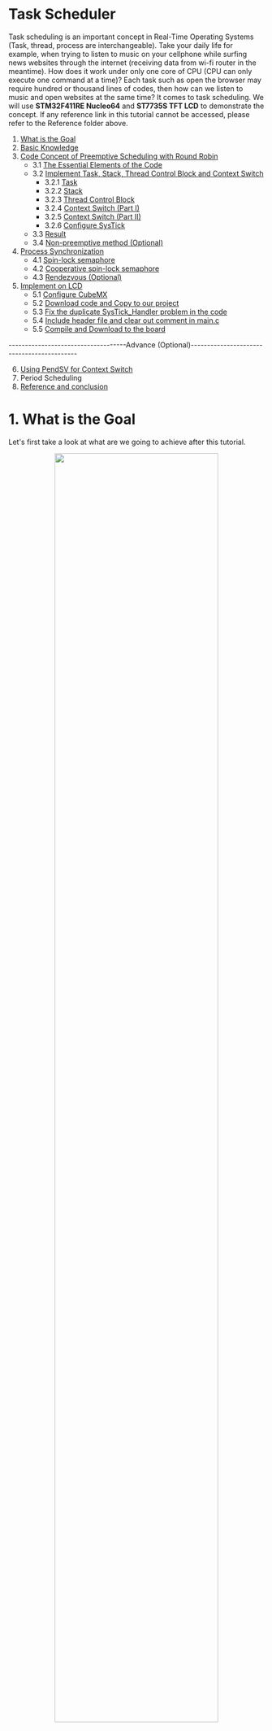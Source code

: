 # Task Scheduler
Task scheduling is an important concept in Real-Time Operating Systems (Task, thread, process are interchangeable). Take your daily life for example, when trying to listen to music on your cellphone while surfing news websites through the internet (receiving data from wi-fi router in the meantime). How does it work under only one core of CPU (CPU can only execute one command at a time)? Each task such as open the browser may require hundred or thousand lines of codes, then how can we listen to music and open websites at the same time? It comes to task scheduling. We will use <b>STM32F411RE Nucleo64</b> and <b>ST7735S TFT LCD</b> to demonstrate the concept. If any reference link in this tutorial cannot be accessed, please refer to the Reference folder above.

1. [What is the Goal](https://github.com/Dungyichao/PeriodicScheduler_Semaphore#1-what-is-the-goal-)
2. [Basic Knowledge](https://github.com/Dungyichao/PeriodicScheduler_Semaphore#2-basic-knowledge-)
3. [Code Concept of Preemptive Scheduling with Round Robin](https://github.com/Dungyichao/PeriodicScheduler_Semaphore#3-code-concept-of-preemptive-scheduling-with-round-robin-)
    * 3.1 [The Essential Elements of the Code](https://github.com/Dungyichao/PeriodicScheduler_Semaphore#31-the-essential-elements-of-the-code)
    * 3.2 [Implement Task, Stack, Thread Control Block and Context Switch](https://github.com/Dungyichao/PeriodicScheduler_Semaphore#32-implement-task-stack-thread-control-block-and-context-switch-)
       * 3.2.1 [Task](https://github.com/Dungyichao/PeriodicScheduler_Semaphore#321-task-)
       * 3.2.2 [Stack](https://github.com/Dungyichao/PeriodicScheduler_Semaphore#322-stack-)
       * 3.2.3 [Thread Control Block](https://github.com/Dungyichao/PeriodicScheduler_Semaphore#323-thread-control-block-)
       * 3.2.4 [Context Switch (Part I)](https://github.com/Dungyichao/PeriodicScheduler_Semaphore#324-context-switch-part-i-)
       * 3.2.5 [Context Switch (Part II)](https://github.com/Dungyichao/PeriodicScheduler_Semaphore#325-context-switch-part-ii-)
       * 3.2.6 [Configure SysTick](https://github.com/Dungyichao/PeriodicScheduler_Semaphore#326-configure-systick-)
    * 3.3 [Result](https://github.com/Dungyichao/PeriodicScheduler_Semaphore#33-result-)
    * 3.4 [Non-preemptive method (Optional)](https://github.com/Dungyichao/PeriodicScheduler_Semaphore#34-non-preemptive-method-optional)
4. [Process Synchronization](https://github.com/Dungyichao/PeriodicScheduler_Semaphore#4-process-synchronization)
     * 4.1 [Spin-lock semaphore](https://github.com/Dungyichao/PeriodicScheduler_Semaphore#41-spin-lock-semaphore-)
     * 4.2 [Cooperative spin-lock semaphore](https://github.com/Dungyichao/PeriodicScheduler_Semaphore#42-cooperative-spin-lock-semaphore-)
     * 4.3 [Rendezvous (Optional)](https://github.com/Dungyichao/PeriodicScheduler_Semaphore#43-rendezvous-optional)
5. [Implement on LCD](https://github.com/Dungyichao/PeriodicScheduler_Semaphore#5-implement-on-lcd-)
     * 5.1 [Configure CubeMX](https://github.com/Dungyichao/PeriodicScheduler_Semaphore#51-configure-cubemx-)
     * 5.2 [Download code and Copy to our project](https://github.com/Dungyichao/PeriodicScheduler_Semaphore#52-download-code-and-copy-to-our-project-)
     * 5.3 [Fix the duplicate SysTick_Handler problem in the code](https://github.com/Dungyichao/PeriodicScheduler_Semaphore#53-fix-the-duplicate-systick_handler-problem-in-the-code-)
     * 5.4 [Include header file and clear out comment in main.c](https://github.com/Dungyichao/PeriodicScheduler_Semaphore#54-include-header-file-and-clear-out-comment-in-mainc-)
     * 5.5 [Compile and Download to the board](https://github.com/Dungyichao/PeriodicScheduler_Semaphore#55-compile-and-download-to-the-board)
     

------------------------------------Advance (Optional)------------------------------------------- <br />

6. [Using PendSV for Context Switch](https://github.com/Dungyichao/PeriodicScheduler_Semaphore/blob/master/README.md#6-using-pendsv-thread-switcher)
7. Period Scheduling
8. [Reference and conclusion](https://github.com/Dungyichao/PeriodicScheduler_Semaphore/blob/master/README.md#7-reference-and-conclusion)

# 1. What is the Goal <br />
Let's first take a look at what are we going to achieve after this tutorial.
<p align="center">
<img src="/img/semaphore.gif" height="80%" width="80%"> 
</p>  
That is really simple!!! You can see 3 lines of string Task0, Task1, Task2 with a different colors. Totally we have three tasks, and each task keeps displaying their own string. Please refer to the following link to read the tutorial of displaying color and character on LCD display:

[https://github.com/Dungyichao/STM32F4-LCD_ST7735s](https://github.com/Dungyichao/STM32F4-LCD_ST7735s)


# 2. Basic Knowledge <br />
Let's take a look at the following animation of the task scheduling concept (Preemptive Scheduling).
<br />
<p align="center">
<img src="/img/scheduler_concept_1.gif" height="40%" width="40%"> 
</p>  
<br />
You can think of Task 0 as music player, Task 1 as Chrome web browser, and Task 2 as processing Wi-Fi data. There are two way of task scheduling: <b>Preemptive Scheduling</b> and <b>Non-Preemptive Scheduling</b>. 

Reference: [link](https://www.geeksforgeeks.org/preemptive-and-non-preemptive-scheduling/)
<p align="center">
<table>
    <thead>
        <tr>
            <th align="center">Task scheduling</th>
            <th align="center">Detail</th>
        </tr>
    </thead>
    <tbody>
        <tr>
            <td align="center">Preemptive Scheduling</td>
            <td align="Left">The resources (mainly CPU cycles) are allocated to the process for the limited amount of time and then is taken away, and the process is again placed back in the ready queue if that process still has CPU burst time remaining. That process stays in ready queue till it gets next chance to execute. <br /> <br /> Algorithms: Round Robin (RR),Shortest Remaining Time First (SRTF), Priority (preemptive version), etc.</td>
        </tr>
        <tr>
            <td align="center">Non-Preemptive Scheduling</td>
            <td align="Left">Once the resources (CPU cycles) is allocated to a process, the process holds the CPU till it gets terminated or it reaches a waiting state. In case of non-preemptive scheduling does not interrupt a process running CPU in middle of the execution. Instead, it waits till the process complete its CPU burst time and then it can allocate the CPU to another process. <br /> <br /> Algorithms: Shortest Job First (SJF basically non preemptive) and Priority (non preemptive version), etc.</td>
        </tr>
    </tbody>
</table>
</p>

# 3. Code Concept of Preemptive Scheduling with Round Robin <br />
The idea is basically the same as the first animation. Now, we add more detail (<b>registers</b> and <b>stack</b>) in the animation. We all know CPU use <b>registers</b> to store computing data or fetch computing data for temporary. When you are calculating some complicated math problem, you write down the value on a sticky note (registers), when you read the equation and calculate the equation in your mind (CPU) and then write down the result back to the sticky note. While you are solving a math problem, your Mom calls you, then you quickly write down the lastest calculation result (in registers) onto a paper (<b>stack</b>). You can now write down what your Mom tells you on the sticky note. After finishing the call, you can go back to solve your math problem by restoring what you left on the paper (stack) to the sticky note (registers) and keep going on. 

We explain the concept and some parts of the code in this section. To make the code run successfully, please see section 5. (Some code will be modified and put into some functions for better code management) 

<p align="center">
<img src="/img/RoundRobbin_Stack.png" height="70%" width="70%">
</p>
<br />

<p align="center">
<table>
    <thead>
        <tr>
            <th align="center">Item</th>
            <th align="center">Example</th>
        </tr>
    </thead>
    <tbody>
        <tr>
            <td align="center">Registers</td>
            <td align="Left">Registers store value for CPU fetching or storing temporary data. The data accessing speed of registers is way more faster than RAM.</td>
        </tr>
        <tr>
            <td align="center">Stack</td>
            <td align="Left">We assign a place in RAM as stack. When exception happens, CPU would store some of the registers value into the stack. After the CPU finish handling the exception, CPU can restore those data (stored in the stack) back to registers and keep doing on what the CPU has left. </td>
        </tr>
    </tbody>
</table>
</p>

### 3.1 The Essential Elements of the Code
There are some elements and concept (based on Cortex M4) require more elaboration before we start introducing the code.
<p align="center">
<img src="/img/elements2.JPG" height="80%" width="80%">
</p>
<br />

<p align="center">
<table>
    <thead>
        <tr>
            <th align="center">Element</th>
            <th align="center">Concept</th>
        </tr>
    </thead>
    <tbody>
        <tr>
            <td align="center">Registers</td>
            <td align="Left"><b>R0~R12</b>: General-purpose registers. Maybe store the function parameter, store the function return value<br /><br /><b>R13(SP)</b>: Stack Pointer. There are 2 kinds, Main Stack Pointer(MSP) and Process Stack Pointer(PSP). When an exception happens, a stack frame (R0~R3, R12, R14, R15, xPSR) gets pushed to the currently active stack pointer.<br /><br /><b>R14(LR)</b>:Link Register. LR is used to store the return program counter (PC) when a subroutine or function is called. On reset, the processor loads the LR value 0xFFFFFFFF.<br /><br /><b>R15(PC)</b>:Program Counter. It store the address of the next command or instruction.<br /><br /><b>xPSR</b>:Special-purpose Program Status Registers. The reset value is 0x01000000. <br /> * ASPR:  contains the current state of the condition flags from previous instruction executions.  <br /> * IPSR: contains the exception type number of the current Interrupt Service Routine(ISR).  <br /> * EPSR: contains the Thumb state bit, and the execution state bits. </td>
        </tr>        
        <tr>
            <td align="center">Stack</td>
            <td align="Left">Think of the stack as a container which implement Last-In-First-Out(LIFO) rule. Take a look at the following animation to understand the stack operation rule.<br /><br /><p align="center">
<img src="/img/stack.gif" height="50%" width="50%"></p><br />However, Cortex-M4 implements the stack in a different way. It implements a <b>full-descending stack</b>(http://infocenter.arm.com/help/index.jsp?topic=/com.arm.doc.dui0552a/BABIAJHJ.html) .<br /><br /><p><code>PUSH</code> stores registers on the stack, with the lowest numbered register using the lowest memory address and the highest numbered register using the highest memory address.<br /><p><code>POP</code> loads registers from the stack, with the lowest numbered register using the lowest memory address and the highest numbered register using the highest memory address.</p><br /><p align="center">
<img src="/img/full-descend-stack2.gif" height="70%" width="70%"></p><br /></p></td>
        </tr>
        <tr>
            <td align="center">Task</td>
            <td align="Left">Keep doing some jobs in a task. Let's take a look at a simple task we are going to implement in our tutorial.<pre>
 void TaskX(void)
    {
	while(true)
	{
       		countX = countX + 1;	
	}
    }
</pre>This is simply a function with no return value and no input parameter. Inside the function is a while loop which will never stop. We will have three tasks, Task0(keep counting count0), Task1(keep counting count1), Task2(keep counting count2). In normal conditions, whenever you enter a while(true) loop, you will never go out this loop until you close the program because the condition is always true. You can add more instructions inside the while loop. </td>
        </tr>
        <tr>
            <td align="center">Context Switch</td>
            <td align="Left">The operation of switching from one task to another is known as a context switch. A Real Time Operating System (RTOS) will typically provide this functionality. Reference link: (https://interrupt.memfault.com/blog/cortex-m-rtos-context-switching) <br /> We have three tasks and each task keep doing their own job without breaking the loop, then how can we do task0, task1, task2? Context switch comes to the place and will switch the task to another and then after visiting all the tasks, it will come back loop through all the tasks again and again.</td>
        </tr>
        <tr>
            <td align="center">Exception</td>
            <td align="Left">Exception is anything that breaks the normal program flow, and invokes a handler from the vector table, and Interrupts are a subset of Exceptions, coming from the peripherals outside the ARM core. Exceptions have an Exception Number, starting from 0. Interrupts (IRQ) have an IRQ Number, starting from 0. Because all Interrupts are Exceptions, they all get an Exception Number, which is 16 higher than the IRQ Number. Exceptions that are not Interrupts have IRQ Numbers too, which by extension fall into the range from -16 to -1. <p align="center">
<img src="/img/exception_vector.JPG" height="60%" width="60%">
		    </p><br />In this section, we only use <b>Systick</b> as a trigger to let us perform the context switch. A SysTick exception is an exception the system timer generates when it reaches zero. Software can also generate a SysTick exception. In an OS environment, the processor can use this exception as system tick.<br />Reading resource: https://interrupt.memfault.com/arm-cortex-m-exceptions-and-nvic#built-in-exceptions</td>
        </tr>
	<tr>
            <td align="center">Thread Control Block</th>
            <td align="Left">Think of this as a summary of all the tasks. It should contain the information of where the current task's information and where is the next task information.</th>
        </tr>
    </tbody>
</table>
</p>

### 3.2 Implement Task, Stack, Thread Control Block and Context Switch <br />
#### 3.2.1 Task <br />
We initialize 3 task functions. This is simply a function with no return value and no input parameter. Inside the function is a while loop which will never stop. 
```c++
uint32_t count0,count1,count2;

void Task0(void)
{
	while(1)
	{
		count0++;
	}	
}

void Task1(void)
{
	while(1)
	{
		count1++;
	}	
}

void Task2(void)
{
	while(1)
	{
		count2++;
	}
}

```

#### 3.2.2 Stack <br />
We initialize a 2D array names TCB_STACK, and each element datatype is int32_t. 
```c++
#define NUM_OF_THREADS  3        
#define STACKSIZE   100
int32_t TCB_STACK[NUM_OF_THREADS][STACKSIZE];
```
We also put some information into the stack in advance.
```c++
TCB_STACK[0][99] = 0x01000000;   //xPSR will be reset
TCB_STACK[1][99] = 0x01000000;   //xPSR will be reset
TCB_STACK[2][99] = 0x01000000;   //xPSR will be reset

TCB_STACK[0][98] = (int32_t)(task0); // The address where store the instruction of task0
TCB_STACK[1][98] = (int32_t)(task1); // The address where store the instruction of task1
TCB_STACK[2][98] = (int32_t)(task2); // The address where store the instruction of task2
```
The visualization of the stack is in the following
<p align="center">
<img src="/img/stack_init.png" height="70%" width="70%">
</p>

#### 3.2.3 Thread Control Block <br />

```c++
struct tcb{
  int32_t *stackPt;       
  struct tcb *nextPt;  
};

typedef struct tcb tcbType;     //name tcb as tcbType
tcbType tcbs[NUM_OF_THREADS];   //tcbs[0][0] stores task0 stack pointer, tcbs[0][1] stores task1 stack pointer
tcbType *currentPt;             //point to the current running task's tcb

currentPt = &tcbs[0];      //We will first do task 0, so store the stack0 pointer

tcbs[0].stackPt = &TCB_STACK[0][84]; //mimic R0~R12, R14, R15, xPSR   (we do this for context switch)
tcbs[1].stackPt = &TCB_STACK[1][84]; //mimic R0~R12, R14, R15, xPSR   (we do this for context switch)
tcbs[2].stackPt = &TCB_STACK[2][84]; //mimic R0~R12, R14, R15, xPSR   (we do this for context switch)

tcbs[0].nextPt = &tcbs[1];      // after doing task0, next should do task1, so store stack1 pointer
tcbs[1].nextPt = &tcbs[2];      // after doing task1, next should do task2, so store stack2 pointer
tcbs[2].nextPt = &tcbs[0];      // after doing task2, next should do task0, so store stack0 pointer
```

Let's use function to better manage the code. The following codes and function do the exactly same thing in above code.
```c++
int32_t TCB_STACK[NUM_OF_THREADS][STACKSIZE];

struct tcb{
  int32_t *stackPt;       
  struct tcb *nextPt;  
};

typedef struct tcb tcbType;     //name tcb as tcbType
tcbType tcbs[NUM_OF_THREADS];   //tcbs[0][0] stores task0 stack pointer, tcbs[0][1] stores task1 stack pointer
tcbType *currentPt;             //point to the current running task's tcb

currentPt = &tcbs[0];      //We will first do task 0, so store the stack0 pointer

void osKernelStackInit(int i){
  tcbs[i].stackPt = &TCB_STACK[i][STACKSIZE-16]; //-16
  TCB_STACK[i][STACKSIZE-1] = 0x01000000;  
	for(int j = 0; j < 92; j++)
	{
		TCB_STACK[i][j] = (int32_t)&TCB_STACK[i][j];
	}
}

uint8_t osKernelAddThreads(void(*task0)(void),void(*task1)(void),void(*task2)(void))
{ 
	__disable_irq();
	tcbs[0].nextPt = &tcbs[1]; 
	tcbs[1].nextPt = &tcbs[2]; 
	tcbs[2].nextPt = &tcbs[0]; 
	osKernelStackInit(0);
	TCB_STACK[0][STACKSIZE-2] = (int32_t)(task0); 
  
	osKernelStackInit(1);
	TCB_STACK[1][STACKSIZE-2] = (int32_t)(task1); 
  
	osKernelStackInit(2);
	TCB_STACK[2][STACKSIZE-2] = (int32_t)(task2); 
	currentPt = &tcbs[0];
	 __enable_irq();
	return 1;              
}
```

In the main.c, we can call the above function to initialize the stack and thread
```c++
#define QUANTA	1

int main(void)
{
	osKernelInit();
	osKernelAddThreads(&Task0,&Task1,&Task2);	
	osKernelLaunch(QUANTA);
}
```

The visualization of the Thread Control Block and the stack is in the following
<p align="center">
<img src="/img/Stack_TCB.JPG" height="70%" width="70%">
</p>

#### 3.2.4 Context Switch (Part I) <br />
The assembly code in the following will only be executed once. This function brings the Task0 information stored in stack0 to the register. Most important of all is that it stored the task0 address into Link Register (R14) so that when the processor exit this function, the processor will be led to task0 and do the task in task0. 

```c++
		AREA |.text|, CODE, READONLY, ALIGN=2
                THUMB
		EXPORT  osSchedulerLaunch
		
osSchedulerLaunch
    LDR     R0, =currentPt         
    LDR     R2, [R0]       ; R2 =currentPt       
    LDR     SP, [R2]       ;SP = currentPt->stackPt    
    POP     {R4-R11}          
    POP     {R0-R3}            
    POP     {R12}
    ADD     SP,SP,#4           
    POP     {LR}               
    ADD     SP,SP,#4         
    CPSIE   I                 
    BX      LR                 

    ALIGN
    END
```
The visualization of the osSchedulerLaunch and the stack is in the following 
<p align="center">
<img src="/img/Process2.png" height="100%" width="100%">
</p>

#### 3.2.5 Context Switch (Part II) <br />
The assembly code in the following will be executed when the SysTick_Handler is called by the Systick Exception occurred. When the Systick Exception occured, the processor will first store the data on the registers (R0~R3, R12, LR, PC, xPSR) into the stack (pointed by the current active SP which should be the current task's stack) and then execute the following code. Make sure the <b>Floating Point Hardware</b> is not used (In the Configure Flash Tools, Target tab). 
```c++
		AREA |.text|, CODE, READONLY, ALIGN=2
                THUMB
		EXTERN  currentPt
		EXPORT	SysTick_Handler

SysTick_Handler             ;save r0,r1,r2,r3,r12,lr,pc,psr      
    CPSID   I                  
    PUSH    {R4-R11}        ;save r4,r5,r6,r7,r8,r9,r10,r11   
    LDR     R0, =currentPt  ; r0 points to currentPt       
    LDR     R1, [R0]        ; r1= currentPt   
    STR     SP, [R1]           
    LDR     R1, [R1,#4]     ; r1 =currentPt->next   
    STR     R1, [R0]        ;currentPt =r1   
    LDR     SP, [R1]        ;SP= currentPt->stackPt   
    POP     {R4-R11}           
    CPSIE   I                  
    BX      LR 
```
The visualization of the SysTick_Handler and the stack is in the following 
<p align="center">
<img src="/img/Process3.png" height="90%" width="90%">
</p>

#### 3.2.6 Configure SysTick <br />
```c++
#define BUS_FREQ   16000000
#define QUANTA	1
uint32_t MILLIS_PRESCALER;

MILLIS_PRESCALER=(BUS_FREQ/1000);
SysTick->CTRL =0;   //Disable the SysTick timer; Offset: 0x000 (R/W)  SysTick Control and Status Register
SysTick->VAL=0;     //Clear current value to 0; Offset: 0x008 (R/W)  SysTick Current Value Register
NVIC_SetPriority(SysTick_IRQn, 0x0);   // This is not necessary because we don't implement other interrupt.
SysTick->LOAD = (QUANTA * MILLIS_PRESCALER)-1;   //Offset: 0x004 (R/W)  SysTick Reload Value Register
SysTick->CTRL =0x00000007;

/*
Since the SysTick timer counts down to 0, if you want to set the SysTick interval to 1000, 
you should set the reload value (SysTick->LOAD) to 999
*/
```
For more SysTick configure, please refer to the Cortex-M4 Devices Generic Use Guide (page 4-33) or the following link: https://www.sciencedirect.com/topics/engineering/systick-interrupt

<p align="center">
<img src="/img/Systick_ctrl.png" height="80%" width="80%">
</p>

### 3.3 Result <br />
Let's execute the code (provided in the folder Simple_code) and enter the debug view to monitor count0, count1, count2. You will see those 3 values are counting at the same time.
<p align="center">
<img src="/img/simple_result.gif" height="60%" width="60%">
</p>

### 3.4 Non-preemptive method (Optional) 
Non-preemptive means the context switching mechanism not trigger by the exception. Only when the task reach any specified point that the context switch can be executed. If we add the following function in every task right after countX = countX + 1, the result will act a little bit differently. Each countX will add up only once and then the counting resource will be handed to the next task. What osThreadYeild does is to make the SysTick timer current value to 0 and set the SysTick exception state to pending. Therefore, the SysTick_Handler will be called and performs the context switching to the next task. 
```c++
#define ICSR         (*((volatile uint32_t *)0xE000ED04))   //(ICSR: Interrupt control and state register)
void osThreadYield(void)
{ 
   SysTick->VAL=0;
   ICSR = 0x04000000; //  Bit26. Change SysTick exception state to pending. trigger SysTick  

}
```
<p align="center">
<img src="/img/simple_yield_result.gif" height="60%" width="60%">
</p>
The above result is the slow down motion in the debug view. 

For more information of the ICSR pleas refer to the Cortex-M4 Generic User Guide pdf file or the following image.
<p align="center">
<img src="/img/ICSR.png" height="100%" width="100%">
</p>


# 4. Process Synchronization
We are using <b>Semaphore</b> to achieve process synchronization in the multiprocessing environment. It is like passing one token around these tasks. Only the task with the token can be executed. Please refer to the following link for more information of the Semaphore.
[Semaphores](https://www.geeksforgeeks.org/semaphores-in-process-synchronization/),
[Process Synchronization](https://www.geeksforgeeks.org/introduction-of-process-synchronization/)

### 4.1 Spin-lock semaphore <br />
In the following, we will implement spin-lock semaphore.
[reference link](http://users.ece.utexas.edu/~valvano/EE345M/view06_semaphores.pdf)
(please see page 7). The semaphore just like the token. There are three critical elements: Initial function, semaphore value setting, and waiting function.

```c++
//Initial function
void osSemaphoreInit(int32_t *semaphore, int32_t value)
{
	*semaphore = value;
}

//Semaphore value setting
void osSignalSet(int32_t *semaphore)
{
	__disable_irq();
	*semaphore += 0x01;
	__enable_irq();
}

//waiting function
void osSignalWait(volatile int32_t *semaphore)
{
	while(*semaphore <=0)
	{		
		__disable_irq();		
		__enable_irq();
	}
	*semaphore -= 0x01;
	__enable_irq();
}
```

The task will look like the following (from section 3.2.1)
```c++
int32_t semaphore0,semaphore1,semaphore2;
void Task0(void)
{
	while(1)
	{
    		osSignalWait(&semaphore0);
		count0 = count0 + 1;
    		osSignalSet(&semaphore1);
	
	}
}

void Task1(void)
{
	while(1)
	{
		osSignalWait(&semaphore1);
		count1 = count1 + 1;
   		osSignalSet(&semaphore2);
	}
}

void Task2(void)
{
	while(1)
	{
		osSignalWait(&semaphore2);
		count2 = count2 + 1;
    		osSignalSet(&semaphore0);
	}
}

int main(void)
{
  osSemaphoreInit(&semaphore1,1);
  osSemaphoreInit(&semaphore2,0);
  osSemaphoreInit(&semaphore3,0);
  ...... Task0/1/2, tcbs, TCB_STACK initialize 
  ......
}
```
So what does it mean? In the main function, we first initialize the semaphore (token) value. Each task has its own token. In the main function, only one token can be initialized with value larger than 0 (to make sure only one task can access the CPU until it completes the task). We first set the Task0's semaphore0 (token) larger than 0. When first enter the task0 function, the osSinalWait function will examine the semaphore0, if the token is larger than 0, skip the while loop and set the token to 0, and then do the job count0 = count0 + 1. After completing the job, it will pass the token to the next task (Task1) by using the function osSignalSet to set the semaphore1 to 1. Thus the Task1 can be processed. 

I was stuck in the while loop of function osSinalWait when I first learning it, the following link is my question and answer on Stack Overflow: 
[https://stackoverflow.com/questions/60724667/stm32-same-while-loop-code-but-compiled-to-different-assembly-code](https://stackoverflow.com/questions/60724667/stm32-same-while-loop-code-but-compiled-to-different-assembly-code)
.

### 4.2 Cooperative spin-lock semaphore <br />
One major disadvantage of spin-lock semaphore is that resources are being held and doing nothing if the current task's semaphore's value is 0 (stuck in the while loop in the waiting function until the SysTick_Handler exception occurred). To solve this problem, we introduce the Cooperative spin-lock semaphore. Actually, it requires only one line of code added to the waiting function. 

```c++
void osSignalWait(volatile int32_t *semaphore)
{
	while(*semaphore <=0)
	{		
		__disable_irq();
		osThreadYield();  // see section 3.4 in this tutorial
		__enable_irq();
	}
	*semaphore -= 0x01;
	__enable_irq();
}
```

The osThreadYield() function is inserted in the while loop. That's great, we can hand the resources to the next task right away while the current task (semaphore < 0) is waiting. 

### 4.3 Rendezvous (Optional) 

This is a bilateral synchronisation so we only use 2 task to do the example. Both the tasks need to wait another task to get the token (semaphore > 0) so that they can do the counting job.

```c++
uint32_t count0,count1;

void Task0(void)
{
	while(1)
	{
		osSignalSet(&semaphore0);
		osSignalWait(&semaphore1);
		count0++;
	}	
}

void Task1(void)
{
	while(1)
	{
		osSignalSet(&semaphore1);
		osSignalWait(&semaphore0);
		count1++;
	}	
}



int main(void)
{
  osSemaphoreInit(&semaphore0,0);
  osSemaphoreInit(&semaphore1,0);
  ...... Task0/1, tcbs, TCB_STACK initialize 
  ......
}

```
Notice that both the semaphore are initialized with 0. Look at the following result, you can see both count number are adding number at almost the same time. The difference between these two count number is almost 1. 

<p align="center">
<img src="/img/Rendezvous .gif" height="70%" width="70%"> 
</p>


# 5. Implement on LCD <br />
We are approaching the goal. However, we cannot directly apply the same code from the previous LCD tutorial ( [link](https://github.com/Dungyichao/STM32F4-LCD_ST7735s) ) to the code here. The LCD tutorial uses SysTick_Handler() to trigger the countdown of the HAL_Delay(). In this Task Scheduler, we are using SysTick_Handler() to do the context switch, thus, we need to use another timer to trigger the countdown for the HAL_Delay(). Why the HAL_Delay is important to us, that is for the LCD initialization. We will show you how to achieve it now. 


### 5.1 Configure CubeMX <br />

<p align="center">
<table>
    <thead>
        <tr>
            <th align="center">Configure</th>
            <th align="center">Detail</th>
	    <th align="center">Purpose</th>
        </tr>
    </thead>
    <tbody>
        <tr>
            <td align="center">Timers: TIM2</td>
	    <td align="Left"><b>Clock Source:</b> Internal Clock <br /> <b>Prescaler:</b> 16000 <br /> <b>Counter Period:</b> 1 <br /> <b>Trigger Event Selection:</b> Update Event <br /><b>NVIC Settings:</b> click enabled <br /> </td>
	    <td align="Left">For HAL_Delay function. Important for LCD initialization</td>
        </tr>
        <tr>
            <td align="center">Connectivity: SPI1</td>
            <td align="Left"><b>Mode:</b> Transmit Only Master <br /> <b>Prescaler:</b> 32 <br /> <b>SPI1_MOSI: </b>PB5 <br /> <b>SPI1_SCK: </b>PB3 </td>
	    <td align="Left">For STM32F411 Nucleo64 board sending data to LCD</td>
        </tr>
	<tr>
            <td align="center">GPIO_Output</td>
            <td align="Left"><b>PB15: </b> Name it to LCD_CS <br /> <b>PB14: </b> Name it to LCD_RS <br /> <b>PB12: </b>Name it to LCD_RST<br /></td>
	    <td align="Left">For assisting STM32F411 Nucleo64 board sending data to LCD</td>
        </tr>
	 <tr>
            <td align="center">Clock Configure</td>
            <td align="Left"><b>HCLK (MHz):</b> 16 <br /></td>
            <td align="center">Slow down the clock</td>
        </tr>
    </tbody>
</table>
</p>

<br />

Why do we set the prescaler of TIM2 to 16000? First you see we set the HCLK (MHz) to 16MHz. This means the clock will now tick 16000000 times in 1 second. We want TIM2 to tick every 1 milisecond (ms), but the clock source is 16MHz, how do we do that? We use the prescaler, so now 16MHz / prescaler = 1000. It means the TIM2 now only ticks once for every 1 ms. 
<br />

<p align="center">
<img src="/img/cubemx_setup.gif" height="100%" width="100%"> 
</p>  


### 5.2 Download code and Copy to our project <br />
Download the code from the following link. 
[https://github.com/Dungyichao/PeriodicScheduler_Semaphore/tree/master/BSP](https://github.com/Dungyichao/PeriodicScheduler_Semaphore/tree/master/BSP)

<p align="center">
<img src="/img/download_code.JPG" height="80%" width="80%">
</p>
<br />

Copy these files (except main.c) into the MDK-ARM folder under your Project folder. Configure the <b>Include Paths</b>. Add the existing file to the project. 

<p align="center">
<img src="/img/download_copy.gif" height="100%" width="100%"> 
</p>  

You will find 1 error after compiling it. That is caused by the duplicate SysTick_Handler function defined in both stm32f4xx_it.c and our new copied osKernel.c (for context switching). 

### 5.3 Fix the duplicate SysTick_Handler problem in the code <br />
We than move the HAL_IncTick function (for HAL_Delay function usage) into TIM2_IRQHandler in the stm32f4xx_it.c file. Comment out the SysTick_Handler in stm32f4xx_it.c file and stm32f4xx_it.h file. Compile again and the error will disappear.
<p align="center">
<img src="/img/modify_code.gif" height="100%" width="100%"> 
</p>  

### 5.4 Include header file and clear out comment in main.c <br />
We first clear some comments (automatically generated from CubeMX). Add the header file (let the main.c use function in osKernel.c, st7735.c, and fonts.c) in the main.c file. We then add some code in main.c, please follow the following process.

<p align="center">
<img src="/img/process_add_code2.png" height="100%" width="100%">
</p>
<br />

The sequence is important especially for <b>E,F,G, H</b>. Before Initialize LCD (G step), we need to first disable the SysTick Exception (E step, make sure the HAL_Delay can function properly) and start the TIM2 (F step). H step requires the SysTick exception for context switching, so it is placed at the last position.

<p align="center">
<img src="/img/include_header_main.gif" height="100%" width="100%"> 
</p>  

### 5.5 Compile and Download to the board
Lastly, compile the code and download the code to the board. Make sure all the wire connection of LCD with your board are correct (see 
[tutorial](https://github.com/Dungyichao/STM32F4-LCD_ST7735s)
). You can modify the variable QUANTA (in the top of main.c) to 30 or even larger to make your LCD more stable.

You can play around the Initialization of semaphore by changing the 1 to the other semaphore and inspect what happens on the LCD.

# 6. Using PendSV for Context Switch
In order to free up the SysTick timer (so that we can do more important thing in SysTick_Handler), we will use SysTick_Handler to trigger PendSV to perform the context switching. FreeRTOS and Micrium also use PendSV to perform context switching.

It requires only a little modification. Please disable all semaphore elements. In osKernel.s, we change the SysTick_Handler to PendSV_Handler.

```c++
		AREA |.text|, CODE, READONLY, ALIGN=2
                THUMB
		EXTERN  currentPt
		EXPORT	PendSV_Handler

PendSV_Handler             ;save r0,r1,r2,r3,r12,lr,pc,psr      
    CPSID   I                  
    PUSH    {R4-R11}        ;save r4,r5,r6,r7,r8,r9,r10,r11   
    LDR     R0, =currentPt  ; r0 points to currentPt       
    LDR     R1, [R0]        ; r1= currentPt   
    STR     SP, [R1]           
    LDR     R1, [R1,#4]     ; r1 =currentPt->next   
    STR     R1, [R0]        ;currentPt =r1   
    LDR     SP, [R1]        ;SP= currentPt->stackPt   
    POP     {R4-R11}           
    CPSIE   I                  
    BX      LR 
```

In the osKernel.c, we add

```c++
//(ICSR: Interrupt control and state register)
void SysTick_Handler(void)
{ 
   //Trigger PendSV
   ICSR = 0x10000000; //  Bit28. Change PendSV exception state to pending. trigger PendSV  
}
```
# 7. Period Scheduling
In this section, we will introduce 3 method to achieve period scheduling. Please disable all the semaphore and LCD related elements. Why do we need period scheduling? Some tasks require being executed every SysTick exception while some tasks don't need to be executed so frequently. Thus, for those tasks only need longer period, we can adobt the following methods.

### 7.1 Periodic Threads

In the osKernel.c, we add the following code. periodicTask1 and periodicTask2 only get executed when certain condition matches.

```c++
#define		PERIOD		100
uint32_t period_tick;

void osSchedulerRoundRobin(void)
{
	 period_tick++;
	
	if((period_tick%100)== 1){
	  (*periodicTask1)();   //periodicTask1 is defined in main.c
	}
	if((period_tick%200)== 1){
	  (*periodicTask2)();   //periodicTask2 is defined in main.c
	}
	currentPt =  currentPt->nextPt;
}
```

In osKernel.s, we modify the PendSV_Handler so it will branch to the function in above. 
```c++
			AREA |.text|,CODE,READONLY,ALIGN=2
			THUMB
			PRESERVE8
			EXTERN currentPt
		    	EXPORT PendSV_Handler
			IMPORT osSchedulerRoundRobin

PendSV_Handler   ;save r0,r1,r2,r3,r12,lr,pc,psr  
	CPSID	  I
	PUSH 	  {R4-R11}
	LDR 	  R0,=currentPt
	LDR	  R1,[R0]
	
	STR 	  SP,[R1]

    	PUSH	  {R0,LR}
	BL	  osSchedulerRoundRobin
	POP	  {R0,LR}
	LDR 	  R1,[R0]     ;R1 = currentPt i.e New thread. currentPt was changed in osSchedulerRoundRobin()
	LDR 	  SP,[R1]
	
	POP	  {R4-R11}
	CPSIE	  I
	BX	  LR
```
* PRESERVE8 info: 
[http://www.keil.com/support/man/docs/armasm/armasm_dom1361290021571.htm](http://www.keil.com/support/man/docs/armasm/armasm_dom1361290021571.htm)

In main.c, we add tasks (in section 3.2.1). Don't forget to put the following 2 task in the osKernel.h header file.
```c++
uint32_t pcount1,pcount2;

void periodicTask1(void){	
	pcount1++;
}

void periodicTask2(void){	
	pcount2++;
}
```
The result will be like the following

<p align="center">
<img src="/img/periodic1.gif" height="50%" width="50%"> 
</p>  

### 7.2 Timer Interrupts
We will enable another timer TIM3 to trigger the task. Let's configure TIM3 manually and see how to trigger it. (In the previous section, we configure TIM2 using CubeMX and it generates code for us)

Create timer.c and timer.h (header file for timer.c) file for TIM3 configuration.

in <b>timer.c</b>
```c++
#include "stm32f4xx.h"                  // Device header

void TIM3_Init(void){
	
   RCC->APB1ENR |= 2;
   TIM3->PSC  = 16000-1;    /*divide system clock by 16000*/
   TIM3->ARR  = 1000-1;     /*divide by 1000*/  //be executed every 1000 ms = 1 s
   TIM3->CR1	=  1;
  
   TIM3->DIER |=1;					/*Enable UIE */	
   NVIC_EnableIRQ(TIM3_IRQn);
	
}
```

In <b>main.c</b>, add the following interrupt handler, variable, and the initialization command.
```c++
uint32_t ipcount1;

int main(void)
{
	TIM3_Init();
	osKernelInit();
	osKernelAddThreads(&Task0,&Task1,&Task2);
	osKernelLaunch(QUANTA);
}

void TIM3_IRQHandler(void){
	TIM3->SR =0;
	ipcount1++;
}
```

For the above TIM3 related register information, please refer to STM32F411xC/E advanced Arm®-based 32-bit MCUs Manual and the following table.
[https://www.st.com/resource/en/reference_manual/dm00119316-stm32f411xc-e-advanced-arm-based-32-bit-mcus-stmicroelectronics.pdf](https://www.st.com/resource/en/reference_manual/dm00119316-stm32f411xc-e-advanced-arm-based-32-bit-mcus-stmicroelectronics.pdf)
<p align="center">
<table>
    <thead>
        <tr>
            <th align="center">Configure</th>
            <th align="center">Detail</th>
        </tr>
    </thead>
    <tbody>
        <tr>
            <td align="center">RCC Register</td>
	    <td align="Left">To enable the clock of TIM3, we need to set the bit1 of RCC_APB1ENR to 1 <br /><p align="center">
<img src="/img/TIM3_1.JPG" height="90%" width="90%"></p>page 118  </td>
        </tr>
        <tr>
            <td align="center">TIMx->PSC</td>
            <td align="Left">TIMx prescaler<br /><p align="center">
<img src="/img/TIM3_2.JPG" height="90%" width="90%"></p>page 367 </td>
        </tr>
	<tr>
            <td align="center">TIMx->ARR</td>
            <td align="Left">TIMx auto-reload register<br /><p align="center">
<img src="/img/TIM3_3.JPG" height="90%" width="90%"></p>page 367</td>
        </tr>
	 <tr>
            <td align="center">TIMx->CR1</td>
            <td align="Left">TIMx control register 1<br /><p align="center">
<img src="/img/TIM3_4.JPG" height="90%" width="90%"></p>page 352</td>
        </tr>
	<tr>
            <td align="center">TIMx->DIER</td>
            <td align="Left">TIMx DMA/Interrupt enable register<br /><p align="center">
<img src="/img/TIM3_5.JPG" height="90%" width="90%"></p>page 357</td>
        </tr>
	<tr>
            <td align="center">NVIC_EnableIRQ</td>
            <td align="Left">Functions to access the Nested Vector Interrupt Controller (NVIC). To enable certain interrupt according it's IRQ number.
https://www.keil.com/pack/doc/CMSIS/Core/html/group__NVIC__gr.html
		    <br /><p align="center">
<img src="/img/irq_n.JPG" height="100%" width="100%"></p></td>
        </tr>
	<tr>
            <td align="center">TIMx->SR</td>
            <td align="Left">TIMx status register<br /><p align="center">
<img src="/img/TIM3_6.JPG" height="90%" width="90%"></p>page 358</td>
        </tr>
    </tbody>
</table>
</p>

The result will be the following
<p align="center">
<img src="/img/periodic2.gif" height="50%" width="50%">
</p>

### 7.3 Thread Control Blocks (TCB)
Like the section 3.2.3 
[(link)](https://github.com/Dungyichao/PeriodicScheduler_Semaphore#323-thread-control-block-)
. We create another thread control block (TCB) for periodic tasks, however, what being stored in the periodic tasks TCB is a little bit different. Please refer to the following image.
<p align="center">
<img src="/img/periodic_tasks_tcb.JPG" height="70%" width="70%">
</p>

In <b>osKernel.c</b>, we add the following codes
```c++
#define NUM_PERIODIC_TASKS 2

typedef void(*taskT)(void);
#define NULL (void*)0

//Following is the TCBs for periodic tasks
typedef struct{
  taskT task;
  uint32_t period;
}periodicTaskT;

static periodicTaskT	PeriodicTasks[NUM_PERIODIC_TASKS];
uint32_t MaxPeriod;
uint32_t TimeMsec;

```

In <b>main.c</b>, we define 2 periodic tasks: periodicTask1 and periodicTask2
```c++
uint32_t pcount1,pcount2;

void periodicTask1(void){
	pcount1++;
}

void periodicTask2(void){
	pcount2++;
}

int main(void)
{
	osKernelInit();
	osKernelAddThreads(&Task0,&Task1,&Task2);
	osKernelAddPeriodThreads(&periodicTask1,10,&periodicTask2,100);
	
	osKernelLaunch(QUANTA);
}
```


### 7.4 TCB + Timer Interrupts



# 8. Reference and conclusion
* Udemy course: Build Your Own RealTime OS (RTOS) From Ground Up on ARM 1. Instructor: Israel Gbati

The reason of making this tutorial is that the code provided from instructor of the Udemy course is not working at all and the instructor didn't reply to any student at all. This tutorial is to guide those people who want to get some knowledge of multitasking.



